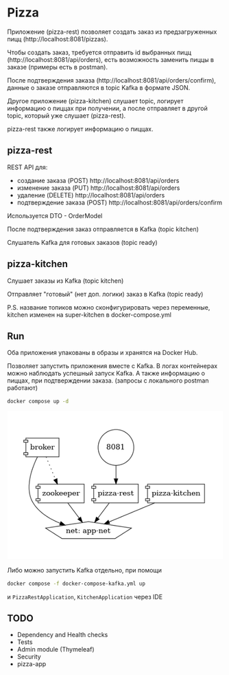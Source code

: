 # Pizza

Приложение (pizza-rest) позволяет создать заказ из предзагруженных пицц (http://localhost:8081/pizzas).

Чтобы создать заказ, требуется отправить id выбранных пицц (http://localhost:8081/api/orders),
есть возможность заменить пиццы в заказе (примеры есть в postman).

После подтверждения заказа (http://localhost:8081/api/orders/confirm), данные о заказе отправляются в topic Kafka
в формате JSON.

Другое приложение (pizza-kitchen) слушает topic, логирует информацию о пиццах при получении, а после отправляет
в другой topic, который уже слушает (pizza-rest).

pizza-rest также логирует информацию о пиццах.

## pizza-rest

REST API для:
- создание заказа (POST) http://localhost:8081/api/orders
- изменение заказа (PUT) http://localhost:8081/api/orders
- удаление (DELETE) http://localhost:8081/api/orders
- подтверждение заказа (POST) http://localhost:8081/api/orders/confirm

Используется DTO - OrderModel

После подтверждения заказ отправляется в Kafka (topic kitchen)

Слушатель Kafka для готовых заказов (topic ready)

## pizza-kitchen

Слушает заказы из Kafka (topic kitchen)

Отправляет "готовый" (нет доп. логики) заказ в Kafka (topic ready)

P.S. название топиков можно сконфигурировать через переменные, kitchen изменен на super-kitchen в docker-compose.yml 

## Run

Оба приложения упакованы в образы и хранятся на Docker Hub.

Позволяет запустить приложения вместе с Kafka. В логах контейнерах можно наблюдать
успешный запуск Kafka. А также информацию о пиццах, при подтверждении заказа. (запросы с локального postman работают)
```sh
docker compose up -d
```

<img src="docker-compose.png" alt="">


Либо можно запустить Kafka отдельно, при помощи
```sh
docker compose -f docker-compose-kafka.yml up
```
и `PizzaRestApplication`, `KitchenApplication` через IDE

## TODO

- Dependency and Health checks
- Tests
- Admin module (Thymeleaf)
- Security
- pizza-app